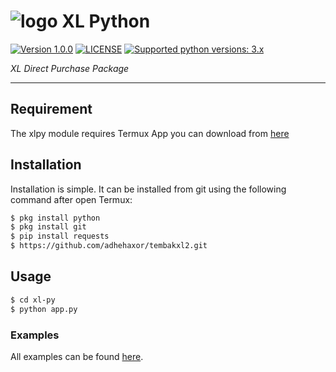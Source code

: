 # ![logo](/examples/assets/XL-sm.png) XL Python

 [![Version 1.0.0](https://img.shields.io/badge/version-1.0.0-green.svg "Version 1.0.0")](#) [![LICENSE](https://img.shields.io/badge/licence-GPL--3.0-blue.svg "LICENSE")](https://github.com/albertoanggi/xl-py/blob/master/LICENSE) [![Supported python versions: 3.x](https://img.shields.io/badge/python-3.x-green.svg "Supported python versions: 3.x")](https://www.python.org/downloads/)

*XL Direct Purchase Package*

----

## Requirement

The xlpy module requires Termux App you can download from [here](https://play.google.com/store/apps/details?id=com.termux)

## Installation

Installation is simple. It can be installed from git using the following command after open Termux:
```sh
$ pkg install python
$ pkg install git
$ pip install requests
$ https://github.com/adhehaxor/tembakxl2.git
```

## Usage

```sh
$ cd xl-py
$ python app.py
```

### Examples

All examples can be found [here](https://github.com/albertoanggi/xl-py/tree/master/examples).
